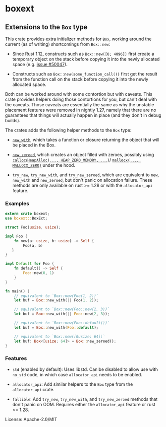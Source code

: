 # boxext

## Extensions to the `Box` type

This crate provides extra initializer methods for `Box`, working around the
current (as of writing) shortcomings from `Box::new`:

* Since Rust 1.12, constructs such as `Box::new([0; 4096])` first create a
temporary object on the stack before copying it into the newly allocated
space (e.g. [issue #50047]).

* Constructs such as `Box::new(some_function_call())` first get the result
from the function call on the stack before copying it into the newly
allocated space.

[issue #50047]: https://github.com/rust-lang/rust/issues/50047

Both can be worked around with some contortion but with caveats. This crate
provides helpers doing those contortions for you, but can't deal with the
caveats. Those caveats are essentially the same as why the unstable
placement features were removed in nightly 1.27, namely that there are no
guarantees that things will actually happen in place (and they don't in
debug builds).

The crates adds the following helper methods to the `Box` type:

* [`new_with`], which takes a function or closure returning the object that
will be placed in the Box.

* [`new_zeroed`], which creates an object filled with zeroes, possibly
using [`calloc`]/[`HeapAlloc(..., HEAP_ZERO_MEMORY, ...)`]/
[`mallocx(..., MALLOCX_ZERO)`] under the hood.

* `try_new`, `try_new_with`, and `try_new_zeroed`, which are equivalent
to `new`, `new_with` and `new_zeroed`, but don't panic on allocation
failure. These methods are only available on rust >= 1.28 or with the
`allocator_api` feature.

[`new_with`]: https://docs.rs/boxext/0.1.0/boxext/trait.BoxExt.html#tymethod.new_with
[`new_zeroed`]: https://docs.rs/boxext/0.1.0/boxext/trait.BoxExt.html#tymethod.new_zeroed
[`calloc`]: http://pubs.opengroup.org/onlinepubs/009695399/functions/calloc.html
[`HeapAlloc(..., HEAP_ZERO_MEMORY, ...)`]: https://msdn.microsoft.com/en-us/library/windows/desktop/aa366597(v=vs.85).aspx#HEAP_ZERO_MEMORY
[`mallocx(..., MALLOCX_ZERO)`]: http://jemalloc.net/jemalloc.3.html#MALLOCX_ZERO

### Examples

```rust
extern crate boxext;
use boxext::BoxExt;

struct Foo(usize, usize);

impl Foo {
    fn new(a: usize, b: usize) -> Self {
        Foo(a, b)
   }
}

impl Default for Foo {
    fn default() -> Self {
        Foo::new(0, 1)
    }
}

fn main() {
    // equivalent to `Box::new(Foo(1, 2))`
    let buf = Box::new_with(|| Foo(1, 2));

    // equivalent to `Box::new(Foo::new(2, 3))`
    let buf = Box::new_with(|| Foo::new(2, 3));

    // equivalent to `Box::new(Foo::default())`
    let buf = Box::new_with(Foo::default);

    // equivalent to `Box::new([0usize; 64])`
    let buf: Box<[usize; 64]> = Box::new_zeroed();
}
```

### Features

* `std` (enabled by default): Uses libstd. Can be disabled to allow use
with `no_std` code, in which case `allocator_api` needs to be enabled.

* `allocator_api`: Add similar helpers to the `Box` type from the
`allocator_api` crate.

* `fallible`: Add `try_new`, `try_new_with`, and `try_new_zeroed` methods that
don't panic on OOM. Requires either the `allocator_api` feature or rust >= 1.28.

License: Apache-2.0/MIT
